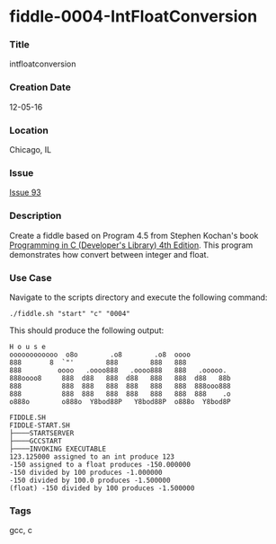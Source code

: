 fiddle-0004-IntFloatConversion
======

### Title

intfloatconversion


### Creation Date

12-05-16


### Location

Chicago, IL


### Issue

[Issue 93](https://github.com/bradyhouse/house/issues/93)


### Description

Create a fiddle based on Program 4.5 from Stephen Kochan's book [Programming in C (Developer's Library) 4th Edition](http://a.co/1QJ9MDN).  This program demonstrates how convert between integer and float.


### Use Case

Navigate to the scripts directory and execute the following command:

    ./fiddle.sh "start" "c" "0004"
    
This should produce the following output:

    H o u s e
    oooooooooooo  o8o        .o8        .o8  oooo
    888       8  `"'        888        888   888
    888         oooo   .oooo888   .oooo888   888   .ooooo.
    888oooo8     888  d88   888  d88   888   888  d88   88b
    888          888  888   888  888   888   888  888ooo888
    888          888  888   888  888   888   888  888    .o
    o888o        o888o  Y8bod88P   Y8bod88P  o888o  Y8bod8P
    
    FIDDLE.SH
    FIDDLE-START.SH
    ├────STARTSERVER
    ├────GCCSTART
    ├────INVOKING EXECUTABLE
    123.125000 assigned to an int produce 123
    -150 assigned to a float produces -150.000000
    -150 divided by 100 produces -1.000000
    -150 divided by 100.0 produces -1.500000
    (float) -150 divided by 100 produces -1.500000


### Tags

gcc, c
